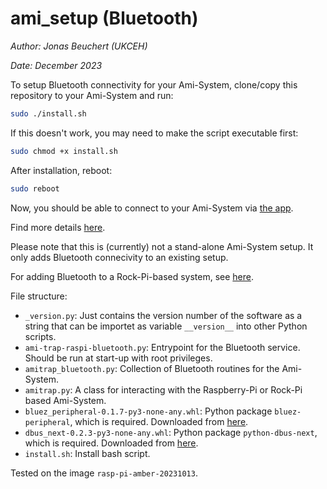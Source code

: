 # ami_setup (Bluetooth)

*Author: Jonas Beuchert (UKCEH)*

*Date: December 2023*

To setup Bluetooth connectivity for your Ami-System, clone/copy this repository to your Ami-System and run:

```bash
sudo ./install.sh
```

If this doesn't work, you may need to make the script executable first:
```bash
sudo chmod +x install.sh
```

After installation, reboot:

```bash
sudo reboot
```

Now, you should be able to connect to your Ami-System via [the app](https://jonasbchrt.github.io/ami-trap-app-bluetooth/).

Find more details [here](https://github.com/JonasBchrt/ami-trap-raspi-cellular/blob/main/README.md).

Please note that this is (currently) not a stand-alone Ami-System setup.
It only adds Bluetooth connecivity to an existing setup.

For adding Bluetooth to a Rock-Pi-based system, see [here](https://github.com/AMI-trap/ami_setup/tree/bluetooth-rockpi).

File structure:
* `_version.py`: Just contains the version number of the software as a string that can be importet as variable `__version__` into other Python scripts.
* `ami-trap-raspi-bluetooth.py`: Entrypoint for the Bluetooth service. Should be run at start-up with root privileges.
* `amitrap_bluetooth.py`: Collection of Bluetooth routines for the Ami-System.
* `amitrap.py`: A class for interacting with the Raspberry-Pi or Rock-Pi based Ami-System.
* `bluez_peripheral-0.1.7-py3-none-any.whl`: Python package `bluez-peripheral`, which is required. Downloaded from [here](https://pypi.org/project/bluez-peripheral).
* `dbus_next-0.2.3-py3-none-any.whl`: Python package `python-dbus-next`, which is required. Downloaded from [here](https://pypi.org/project/dbus-next).
* `install.sh`: Install bash script.

Tested on the image `rasp-pi-amber-20231013`.
